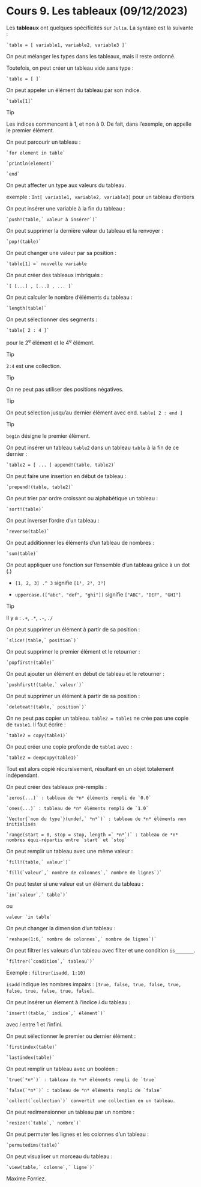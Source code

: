 # Cours 9. Les tableaux (09/12/2023)

Les **tableaux** ont quelques spécificités sur `Julia`. La syntaxe est la suivante :

	`table = [ variable1, variable2, variable3 ]`

On peut mélanger les types dans les tableaux, mais il reste ordonné.

Toutefois, on peut créer un tableau vide sans type :

	`table = [ ]`

On peut appeler un élément du tableau par son indice.

	`table[1]`

> [!TIP]
> Les indices commencent à 1, et non à 0. De fait, dans l’exemple, on appelle le premier élément.

On peut parcourir un tableau :

	`for element in table`

	`println(element)`

	`end`

On peut affecter un type aux valeurs du tableau.

exemple : `Int[ variable1, variable2, variable3]` pour un tableau d’entiers

On peut insérer une variable à la fin du tableau :

	`push!(table,` valeur à insérer`)`

On peut supprimer la dernière valeur du tableau et la renvoyer :

	`pop!(table)`

On peut changer une valeur par sa position :

	`table[1] =` nouvelle variable

On peut créer des tableaux imbriqués :

	`[ [...] , [...] , ... ]`

On peut calculer le nombre d’éléments du tableau :

	`length(table)`

On peut sélectionner des segments :

	`table[ 2 : 4 ]`

pour le 2<sup>e</sup> élément et le 4<sup>e</sup> élément.

> [!TIP]
> `2:4` est une collection.

> [!TIP]
> On ne peut pas utiliser des positions négatives.

> [!TIP]
> On peut sélection jusqu’au dernier élément avec end.
>`table[ 2 : end ]`

> [!TIP]
> `begin` désigne le premier élément.

On peut insérer un tableau `table2` dans un tableau `table` à la fin de ce dernier :

	`table2 = [ ... ] append!(table, table2)`

On peut faire une insertion en début de tableau :

	`prepend!(table, table2)`

On peut trier par ordre croissant ou alphabétique un tableau :

	`sort!(table)`

On peut inverser l’ordre d’un tableau :

	`reverse(table)`

On peut additionner les éléments d’un tableau de nombres :

	`sum(table)`

On peut appliquer une fonction sur l’ensemble d’un tableau grâce à un dot (.)

- `[1, 2, 3] .^ 3` signifie `[1³, 2³, 3³]`

- `uppercase.(["abc", "def", "ghi"])` signifie `["ABC", "DEF", "GHI"]`

> [!TIP]
> Il y a : `.+`, `.*`, `.-`, `./`

On peut supprimer un élément à partir de sa position :

	`slice!(table,` position`)`

On peut supprimer le premier élément et le retourner :

	`popfirst!(table)`

On peut ajouter un élément en début de tableau et le retourner :

	`pushfirst!(table,` valeur`)`

On peut supprimer un élément à partir de sa position :

	`deleteat!(table,` position`)`

On ne peut pas copier un tableau. `table2 = table1` ne crée pas une copie de `table1`. Il faut écrire :

	`table2 = copy(table1)`

On peut créer une copie profonde de `table1` avec :

	`table2 = deepcopy(table1)`

Tout est alors copié récursivement, résultant en un objet totalement indépendant.

On peut créer des tableaux pré-remplis :

	`zeros(...)` : tableau de *n* éléments rempli de `0.0`

	`ones(...)` : tableau de *n* éléments rempli de `1.0`

	`Vector{`nom du type`}(undef,` *n*`)` : tableau de *n* éléments non initialisés

	`range(start = 0, stop = stop, length =` *n*`)` : tableau de *n* nombres équi-répartis entre `start` et `stop`

On peut remplir un tableau avec une même valeur :

	`fill!(table,` valeur`)`

	`fill(`valeur`,` nombre de colonnes`,` nombre de lignes`)`

On peut tester si une valeur est un élément du tableau :

	`in(`valeur`,` table`)`

ou

	valeur `in table`

On peut changer la dimension d’un tableau :

	`reshape(1:6,` nombre de colonnes`,` nombre de lignes`)`

On peut filtrer les valeurs d’un tableau avec filter et une condition `is_______`.

	`filtrer(`condition`,` tableau`)`

Exemple : `filtrer(isadd, 1:10)`

`isadd` indique les nombres impairs : `[true, false, true, false, true, false, true, false, true, false]`.

On peut insérer un élement à l’indice *i* du tableau :

	`insert!(table,` indice`,` élément`)`

avec *i* entre 1 et l’infini.

On peut sélectionner le premier ou dernier élément :

	`firstindex(table)` 

	`lastindex(table)`

On peut remplir un tableau avec un booléen :

	`true(`*n*`)` : tableau de *n* éléments rempli de `true`

	`false(`*n*`)` : tableau de *n* éléments rempli de `false`

	`collect(`collection`)` convertit une collection en un tableau.

On peut redimensionner un tableau par un nombre :

	`resize!(`table`,` nombre`)`

On peut permuter les lignes et les colonnes d’un tableau :

	`permutedims(table)`

On peut visualiser un morceau du tableau :

	`view(table,` colonne`,` ligne`)`

Maxime Forriez.